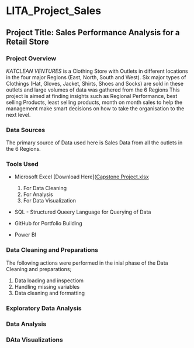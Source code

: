 # LITA_Project_Sales

## Project Title: Sales Performance Analysis for a Retail Store 

### Project Overview
*KATCLEAN VENTURES* is a Clothing Store with Outlets in different locations in the four major Regions (East, North, South and West). Six major types of Clothings (Hat, Gloves, Jacket, Shirts, Shoes and Socks) are sold in these outlets and large volumes of data was gathered from the 6 Regions This project is aimed at finding insights such as Regional Performance, best selling Products, least selling products, month on month sales to help the management make smart decisions on how to take the organisation to the next level. 

### Data Sources
The primary source of Data used here is Sales Data from all the outlets in the 6 Regions.

### Tools Used
- Microsoft Excel [Download Here]([Capstone Project.xlsx](https://github.com/user-attachments/files/17692017/Capstone.Project.xlsx)

  1. For Data Cleaning
  2. For Analysis
  3. For Data Visualization

- SQL - Structured Queery Language for Querying of Data

- GitHub for Portfolio Building

- Power BI

### Data Cleaning and Preparations
 The following actions were performed in the inial phase of the Data Cleaning and preparations;
  
 1. Data loading and inspectiom
 2. Handling missing variables
 3. Data cleaning and formatting

### Exploratory Data Analysis



### Data Analysis

### DAta Visualizations



